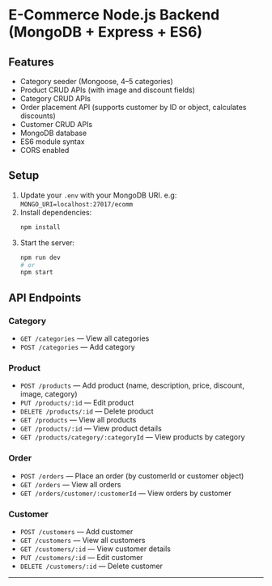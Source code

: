 # E-Commerce Node.js Backend (MongoDB + Express + ES6)

## Features
- Category seeder (Mongoose, 4–5 categories)
- Product CRUD APIs (with image and discount fields)
- Category CRUD APIs
- Order placement API (supports customer by ID or object, calculates discounts)
- Customer CRUD APIs
- MongoDB database
- ES6 module syntax
- CORS enabled

## Setup
1. Update your `.env` with your MongoDB URI. 
   e.g: 
   ```MONGO_URI=localhost:27017/ecomm```
2. Install dependencies:
   ```sh
   npm install
   ```
3. Start the server:
   ```sh
   npm run dev
   # or
   npm start
   ```

## API Endpoints
### Category
- `GET /categories` — View all categories
- `POST /categories` — Add category

### Product
- `POST /products` — Add product (name, description, price, discount, image, category)
- `PUT /products/:id` — Edit product
- `DELETE /products/:id` — Delete product
- `GET /products` — View all products
- `GET /products/:id` — View product details
- `GET /products/category/:categoryId` — View products by category

### Order
- `POST /orders` — Place an order (by customerId or customer object)
- `GET /orders` — View all orders
- `GET /orders/customer/:customerId` — View orders by customer

### Customer
- `POST /customers` — Add customer
- `GET /customers` — View all customers
- `GET /customers/:id` — View customer details
- `PUT /customers/:id` — Edit customer
- `DELETE /customers/:id` — Delete customer

---

